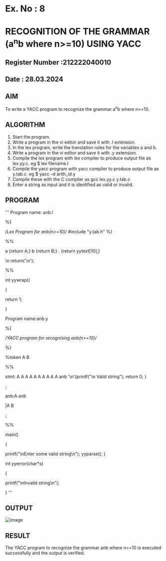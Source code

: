 # Ex. No : 8	
# RECOGNITION OF THE GRAMMAR (a<sup>n</sup>b where n>=10) USING YACC
## Register Number :212222040010
## Date : 28.03.2024

## AIM   
To write a YACC program to recognize the grammar a<sup>n</sup>b where n>=10.

## ALGORITHM
1.	Start the program.
2.	Write a program in the vi editor and save it with .l extension.
3.	In the lex program, write the translation rules for the variables a and b.
4.	Write a program in the vi editor and save it with .y extension.
5.	Compile the lex program with lex compiler to produce output file as lex.yy.c. eg $ lex filename.l
6.	Compile the yacc program with yacc compiler to produce output file as y.tab.c. eg $ yacc –d arith_id.y
7.	Compile these with the C compiler as gcc lex.yy.c y.tab.c
8.	Enter a string as input and it is identified as valid or invalid.
 
## PROGRAM
'''
Program name: anb.l

%{

/*Lex Program for anb(n>=10)*/ #include "y.tab.h"
%}

%%

a {return A;} b {return B;}
. {return yytext[10];}

\n return('\n');

%%

int yywrap()

{

return 1;

}

Program name:anb.y

%{

/*YACC program for recognising anb(n>=10)*/

%}

%token A B

%%

stmt: A A A A A A A A A A anb '\n'{printf("\n Valid string"); return 0;
}

;

anb:A anb

|A B

;

%%

main()

{

printf("\nEnter some valid string\n"); yyparse();
}

int yyerror(char*s)

{

printf("\nInvalid string\n");

}
'''

## OUTPUT 
![image](https://github.com/Archanashanmugam/19CS409-Compiler-Design-Lab/assets/119291338/3fd89dcd-e392-4182-bdec-d0583e339ecf)

## RESULT
The YACC program to recognize the grammar anb where n>=10 is executed successfully and the output is verified.

